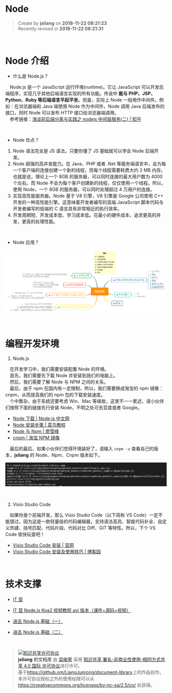 Node
===

> Create by **jsliang** on **2018-11-22 08:21:23**  
> Recently revised in **2018-11-22 08:21:31**

<br>

# Node 介绍

* 什么是 Node.js？

&emsp;Node.js 是一个 JavaScript 运行环境(runtime)。它让 JavaScript 可以开发后端程序，实现几乎其他后端语言实现的所有功能。传说中 **能与 PHP、JSP、Python、Ruby 等后端语言平起平坐**。但是，实际上 Node 一般用作中间件。例如：在浏览器端和 Java 端使用 Node 作为中间件，Node 调用 Java 后端发布的接口，同时 Node 可以发布 HTTP 接口给浏览器端调用。  
&emsp;参考链接：[浅谈前后端分离与实践之 nodejs 中间层服务(二) | 知乎](https://zhuanlan.zhihu.com/p/30384677)

<br>

* Node 优点？

1. Node 语法完全是 JS 语法，只要你懂了 JS 基础就可以学会 Node 后端开发。
2. Node 超强的高并发能力。在 Java、PHP 或者 .Net 等服务端语言中，会为每一个客户端的连接创建一个新的线程，而每个线程需要耗费大约 2 MB 内存。也就是说，理论上一个 8GB 的服务器，可以同时连接的最大用户数为 4000 个左右。而 Node 不会为每个客户创建新的线程，仅仅使用一个线程。所以，使用 Node，一个 8GB 的服务器，可以同时处理超过 4 万用户的连接。
3. 实现高性能服务器。Node 基于 V8 引擎，V8 引擎是 Google 公司使用 C++ 开发的一种高性能引擎。这意味着开发者编写的高端 JavaScript 脚本代码与开发者编写的低端的 C 语言具有非常相近的执行效率。
4. 开发周期短、开发成本低、学习成本低。花最小的硬件成本，追求更高的并发，更高的处理性能。

<br>

* Node 应用？

![图](../../public-repertory/img/other-node-readme-1.png)

<br>

# 编程开发环境

1. Node.js

&emsp;在开发学习中，我们需要安装配置 Node 的环境。  
&emsp;首先，我们需要先下载 Node 并安装到我们的电脑上。  
&emsp;然后，我们需要了解 Node 与 NPM 之间的关系。  
&emsp;最后，由于 npm 在国内有一定限制，所以，我们需要换成淘宝的 npm 镜像：cnpm，从而提高我们的 npm 包的下载安装速度。  
&emsp;个中繁杂，由于系统还要考虑 Win、Mac 等缘故，这里不一一累述，请小伙伴们按照下面的链接先行安装 Node，不明之处可去百度或者 Google。

* [Node 下载 | Node.js 中文网](http://nodejs.cn/download/)
* [Node 安装步骤 | 菜鸟教程](https://www.runoob.com/nodejs/nodejs-install-setup.html)
* [Node 与 Npm | 廖雪峰](https://www.liaoxuefeng.com/wiki/001434446689867b27157e896e74d51a89c25cc8b43bdb3000/00143450141843488beddae2a1044cab5acb5125baf0882000)
* [cnpm | 淘宝 NPM 镜像](https://npm.taobao.org/)

&emsp;最后的最后，如果小伙伴们觉得环境装好了，请输入 `cnpm -v` 查看自己的版本，**jsliang** 的 Node、Npm、Cnpm 版本如下。

![图](../../public-repertory/img/other-node-readme-2.png)

<br>

2. Visio Studio Code

&emsp;如果你是个前端开发，那么 Visio Studio Code（以下简称 VS Code）一定不能错过，因为这是一款轻量级的代码编辑器，支持语法高亮、智能代码补全、自定义热键、括号匹配、代码片段、代码对比 Diff、GIT 等特性。所以，下个 VS Code 愉快玩耍吧！

* [Visio Studio Code 安装 | 官网](https://code.visualstudio.com/)
* [Visio Studio Code 安装及使用技巧 | 博客园](https://www.cnblogs.com/huyong/p/4573041.html)

<br>

# 技术支撑

* [IT 营](https://www.itying.com)
* [IT 营 Node.js Koa2 视频教程 avi 版本（课件+源码+视频）](https://pan.baidu.com/s/1O2C6TolDzYpMnKIfQaaqog?errno=0&errmsg=Auth%20Login%20Sucess&&bduss=&ssnerror=0&traceid=#list/path=%2F&parentPath=%2F)

* [进击 Node.js 基础（一）](https://www.imooc.com/learn/348)
* [进击 Node.js 基础（二）](https://www.imooc.com/learn/637)

<br>

> <a rel="license" href="http://creativecommons.org/licenses/by-nc-sa/4.0/"><img alt="知识共享许可协议" style="border-width:0" src="https://i.creativecommons.org/l/by-nc-sa/4.0/88x31.png" /></a><br /><a xmlns:dct="http://purl.org/dc/terms/" property="dct:title">**jsliang** 的文档库</a> 由 <a xmlns:cc="http://creativecommons.org/ns#" href="https://github.com/LiangJunrong/document-library" property="cc:attributionName" rel="cc:attributionURL">梁峻荣</a> 采用 <a rel="license" href="http://creativecommons.org/licenses/by-nc-sa/4.0/">知识共享 署名-非商业性使用-相同方式共享 4.0 国际 许可协议</a>进行许可。<br />基于<a xmlns:dct="http://purl.org/dc/terms/" href="https://github.com/LiangJunrong/document-library" rel="dct:source">https://github.om/LiangJunrong/document-library</a>上的作品创作。<br />本许可协议授权之外的使用权限可以从 <a xmlns:cc="http://creativecommons.org/ns#" href="https://creativecommons.org/licenses/by-nc-sa/2.5/cn/" rel="cc:morePermissions">https://creativecommons.org/licenses/by-nc-sa/2.5/cn/</a> 处获得。